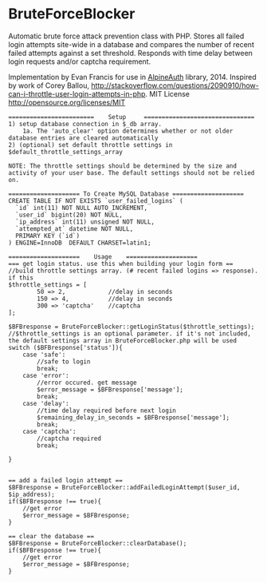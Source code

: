 BruteForceBlocker
=================

Automatic brute force attack prevention class with PHP. Stores all failed login attempts site-wide in a database and compares the
number of recent failed attempts against a set threshold. Responds with time delay between login requests and/or captcha requirement.

Implementation by Evan Francis for use in [AlpineAuth](https://github.com/ejfrancis/AlpineAuth) library, 2014. 
Inspired by work of Corey Ballou, http://stackoverflow.com/questions/2090910/how-can-i-throttle-user-login-attempts-in-php.
MIT License http://opensource.org/licenses/MIT

    ======================== 	Setup 	  ===============================
	1) setup database connection in $_db array.
		1a. The 'auto_clear' option determines whether or not older database entries are cleared automatically
	2) (optional) set default throttle settings in $default_throttle_settings_array
	
	NOTE: The throttle settings should be determined by the size and activity of your user base. The default settings should not be relied on.
	
	==================== To Create MySQL Database ====================
	CREATE TABLE IF NOT EXISTS `user_failed_logins` (
	  `id` int(11) NOT NULL AUTO_INCREMENT,
	  `user_id` bigint(20) NOT NULL,
	  `ip_address` int(11) unsigned NOT NULL,
	  `attempted_at` datetime NOT NULL,
	  PRIMARY KEY (`id`)
	) ENGINE=InnoDB  DEFAULT CHARSET=latin1;
	
	==================== 	Usage	 ====================
    === get login status. use this when building your login form ==
	//build throttle settings array. (# recent failed logins => response). if this 
	$throttle_settings = [
			50 => 2, 			//delay in seconds
			150 => 4, 			//delay in seconds
			300 => 'captcha'	//captcha
	];
	
 	$BFBresponse = BruteForceBlocker::getLoginStatus($throttle_settings);	
	//$throttle_settings is an optional parameter. if it's not included, the default settings array in BruteForceBlocker.php will be used
	switch ($BFBresponse['status']){
		case 'safe':
			//safe to login
			break;
		case 'error':
			//error occured. get message
			$error_message = $BFBresponse['message'];
			break;
		case 'delay':
			//time delay required before next login
			$remaining_delay_in_seconds = $BFBresponse['message'];
			break;
		case 'captcha':
			//captcha required
			break;
		
	}
	
	
	== add a failed login attempt ==
	$BFBresponse = BruteForceBlocker::addFailedLoginAttempt($user_id, $ip_address);
	if($BFBresponse !== true){
		//get error
		$error_message = $BFBresponse;
	}
	
	== clear the database ==
	$BFBresponse = BruteForceBlocker::clearDatabase();
	if($BFBresponse !== true){
		//get error
		$error_message = $BFBresponse;
	}
 
